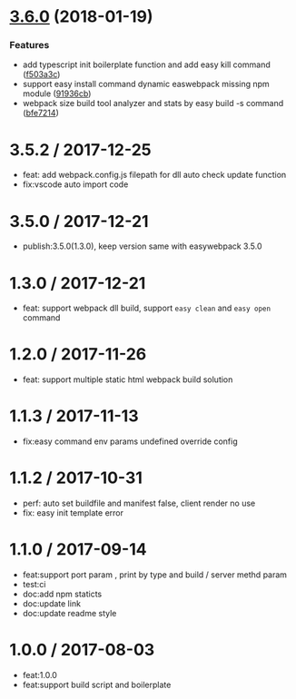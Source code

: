 <a name="3.6.0"></a>
# [3.6.0](https://github.com/hubcarl/easywebpack-cli/compare/3.5.2...3.6.0) (2018-01-19)


### Features

* add typescript init boilerplate function and add easy kill command ([f503a3c](https://github.com/hubcarl/easywebpack-cli/commit/f503a3c))
* support easy install command dynamic easwebpack missing npm module ([91936cb](https://github.com/hubcarl/easywebpack-cli/commit/91936cb))
* webpack size build tool analyzer and stats by easy build -s command ([bfe7214](https://github.com/hubcarl/easywebpack-cli/commit/bfe7214))


3.5.2 / 2017-12-25
==================

  * feat: add webpack.config.js filepath for dll auto check update function
  * fix:vscode auto import code

3.5.0 / 2017-12-21
==================

  * publish:3.5.0(1.3.0), keep version same with easywebpack 3.5.0

1.3.0 / 2017-12-21
==================

  * feat: support webpack dll build, support `easy clean`  and `easy open` command

1.2.0 / 2017-11-26
==================

  * feat: support multiple static html webpack build solution

1.1.3 / 2017-11-13
==================

  * fix:easy command env params undefined override config

1.1.2 / 2017-10-31
==================

  * perf: auto set buildfile and manifest false, client render no use
  * fix: easy init template error

1.1.0 / 2017-09-14
==================

  * feat:support port param , print by type and build / server methd param
  * test:ci
  * doc:add npm staticts
  * doc:update link
  * doc:update readme style

1.0.0 / 2017-08-03
==================

  * feat:1.0.0
  * feat:support build script and boilerplate


